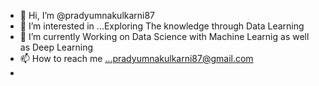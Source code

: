 - 👋 Hi, I’m @pradyumnakulkarni87 
- 👀 I’m interested in ...Exploring The knowledge through Data Learning  
- 🌱 I’m currently Working on Data Science with Machine Learnig as well as Deep Learning
- 📫 How to reach me ...pradyumnakulkarni87@gmail.com
- 

<!---
pradyumnakulkarni87/pradyumnakulkarni87 is a ✨ special ✨ repository because its `README.md` (this file) appears on your GitHub profile.
You can click the Preview link to take a look at your changes.
--->
